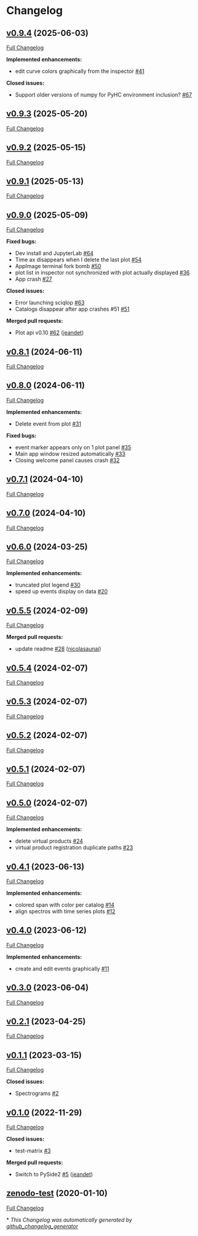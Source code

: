 # Changelog

## [v0.9.4](https://github.com/sciqlop/sciqlop/tree/v0.9.4) (2025-06-03)

[Full Changelog](https://github.com/sciqlop/sciqlop/compare/v0.9.3...v0.9.4)

**Implemented enhancements:**

- edit curve colors graphically from the inspector [\#41](https://github.com/SciQLop/SciQLop/issues/41)

**Closed issues:**

- Support older versions of numpy for PyHC environment inclusion? [\#67](https://github.com/SciQLop/SciQLop/issues/67)

## [v0.9.3](https://github.com/sciqlop/sciqlop/tree/v0.9.3) (2025-05-20)

[Full Changelog](https://github.com/sciqlop/sciqlop/compare/v0.9.2...v0.9.3)

## [v0.9.2](https://github.com/sciqlop/sciqlop/tree/v0.9.2) (2025-05-15)

[Full Changelog](https://github.com/sciqlop/sciqlop/compare/v0.9.1...v0.9.2)

## [v0.9.1](https://github.com/sciqlop/sciqlop/tree/v0.9.1) (2025-05-13)

[Full Changelog](https://github.com/sciqlop/sciqlop/compare/v0.9.0...v0.9.1)

## [v0.9.0](https://github.com/sciqlop/sciqlop/tree/v0.9.0) (2025-05-09)

[Full Changelog](https://github.com/sciqlop/sciqlop/compare/v0.8.1...v0.9.0)

**Fixed bugs:**

- Dev install and JupyterLab [\#64](https://github.com/SciQLop/SciQLop/issues/64)
- Time ax disappears when I delete the last plot [\#54](https://github.com/SciQLop/SciQLop/issues/54)
- AppImage terminal fork bomb [\#50](https://github.com/SciQLop/SciQLop/issues/50)
- plot list in inspector not synchronized with plot actually displayed  [\#36](https://github.com/SciQLop/SciQLop/issues/36)
- App crash [\#27](https://github.com/SciQLop/SciQLop/issues/27)

**Closed issues:**

- Error launching sciqlop [\#63](https://github.com/SciQLop/SciQLop/issues/63)
- Catalogs disappear after app crashes \#51 [\#51](https://github.com/SciQLop/SciQLop/issues/51)

**Merged pull requests:**

- Plot api v0.10 [\#62](https://github.com/SciQLop/SciQLop/pull/62) ([jeandet](https://github.com/jeandet))

## [v0.8.1](https://github.com/sciqlop/sciqlop/tree/v0.8.1) (2024-06-11)

[Full Changelog](https://github.com/sciqlop/sciqlop/compare/v0.8.0...v0.8.1)

## [v0.8.0](https://github.com/sciqlop/sciqlop/tree/v0.8.0) (2024-06-11)

[Full Changelog](https://github.com/sciqlop/sciqlop/compare/v0.7.1...v0.8.0)

**Implemented enhancements:**

- Delete event from plot [\#31](https://github.com/SciQLop/SciQLop/issues/31)

**Fixed bugs:**

- event marker appears only on 1 plot panel [\#35](https://github.com/SciQLop/SciQLop/issues/35)
- Main app window resized automatically [\#33](https://github.com/SciQLop/SciQLop/issues/33)
- Closing welcome panel causes crash [\#32](https://github.com/SciQLop/SciQLop/issues/32)

## [v0.7.1](https://github.com/sciqlop/sciqlop/tree/v0.7.1) (2024-04-10)

[Full Changelog](https://github.com/sciqlop/sciqlop/compare/v0.7.0...v0.7.1)

## [v0.7.0](https://github.com/sciqlop/sciqlop/tree/v0.7.0) (2024-04-10)

[Full Changelog](https://github.com/sciqlop/sciqlop/compare/v0.6.0...v0.7.0)

## [v0.6.0](https://github.com/sciqlop/sciqlop/tree/v0.6.0) (2024-03-25)

[Full Changelog](https://github.com/sciqlop/sciqlop/compare/v0.5.5...v0.6.0)

**Implemented enhancements:**

- truncated plot legend  [\#30](https://github.com/SciQLop/SciQLop/issues/30)
- speed up events display on data [\#20](https://github.com/SciQLop/SciQLop/issues/20)

## [v0.5.5](https://github.com/sciqlop/sciqlop/tree/v0.5.5) (2024-02-09)

[Full Changelog](https://github.com/sciqlop/sciqlop/compare/v0.5.4...v0.5.5)

**Merged pull requests:**

- update readme [\#28](https://github.com/SciQLop/SciQLop/pull/28) ([nicolasaunai](https://github.com/nicolasaunai))

## [v0.5.4](https://github.com/sciqlop/sciqlop/tree/v0.5.4) (2024-02-07)

[Full Changelog](https://github.com/sciqlop/sciqlop/compare/v0.5.3...v0.5.4)

## [v0.5.3](https://github.com/sciqlop/sciqlop/tree/v0.5.3) (2024-02-07)

[Full Changelog](https://github.com/sciqlop/sciqlop/compare/v0.5.2...v0.5.3)

## [v0.5.2](https://github.com/sciqlop/sciqlop/tree/v0.5.2) (2024-02-07)

[Full Changelog](https://github.com/sciqlop/sciqlop/compare/v0.5.1...v0.5.2)

## [v0.5.1](https://github.com/sciqlop/sciqlop/tree/v0.5.1) (2024-02-07)

[Full Changelog](https://github.com/sciqlop/sciqlop/compare/v0.5.0...v0.5.1)

## [v0.5.0](https://github.com/sciqlop/sciqlop/tree/v0.5.0) (2024-02-07)

[Full Changelog](https://github.com/sciqlop/sciqlop/compare/v0.4.1...v0.5.0)

**Implemented enhancements:**

- delete virtual products  [\#24](https://github.com/SciQLop/SciQLop/issues/24)
- virtual product registration duplicate paths [\#23](https://github.com/SciQLop/SciQLop/issues/23)

## [v0.4.1](https://github.com/sciqlop/sciqlop/tree/v0.4.1) (2023-06-13)

[Full Changelog](https://github.com/sciqlop/sciqlop/compare/v0.4.0...v0.4.1)

**Implemented enhancements:**

- colored span with color per catalog [\#14](https://github.com/SciQLop/SciQLop/issues/14)
- align spectros with time series plots [\#12](https://github.com/SciQLop/SciQLop/issues/12)

## [v0.4.0](https://github.com/sciqlop/sciqlop/tree/v0.4.0) (2023-06-12)

[Full Changelog](https://github.com/sciqlop/sciqlop/compare/v0.3.0...v0.4.0)

**Implemented enhancements:**

- create and edit events graphically [\#11](https://github.com/SciQLop/SciQLop/issues/11)

## [v0.3.0](https://github.com/sciqlop/sciqlop/tree/v0.3.0) (2023-06-04)

[Full Changelog](https://github.com/sciqlop/sciqlop/compare/v0.2.1...v0.3.0)

## [v0.2.1](https://github.com/sciqlop/sciqlop/tree/v0.2.1) (2023-04-25)

[Full Changelog](https://github.com/sciqlop/sciqlop/compare/v0.1.1...v0.2.1)

## [v0.1.1](https://github.com/sciqlop/sciqlop/tree/v0.1.1) (2023-03-15)

[Full Changelog](https://github.com/sciqlop/sciqlop/compare/v0.1.0...v0.1.1)

**Closed issues:**

- Spectrograms [\#2](https://github.com/SciQLop/SciQLop/issues/2)

## [v0.1.0](https://github.com/sciqlop/sciqlop/tree/v0.1.0) (2022-11-29)

[Full Changelog](https://github.com/sciqlop/sciqlop/compare/zenodo-test...v0.1.0)

**Closed issues:**

- test-matrix [\#3](https://github.com/SciQLop/SciQLop/issues/3)

**Merged pull requests:**

- Switch to PySide2 [\#5](https://github.com/SciQLop/SciQLop/pull/5) ([jeandet](https://github.com/jeandet))

## [zenodo-test](https://github.com/sciqlop/sciqlop/tree/zenodo-test) (2020-01-10)

[Full Changelog](https://github.com/sciqlop/sciqlop/compare/5cbbc595e8f3bc4044e55c3ff967e6a4178f5b4d...zenodo-test)



\* *This Changelog was automatically generated by [github_changelog_generator](https://github.com/github-changelog-generator/github-changelog-generator)*
